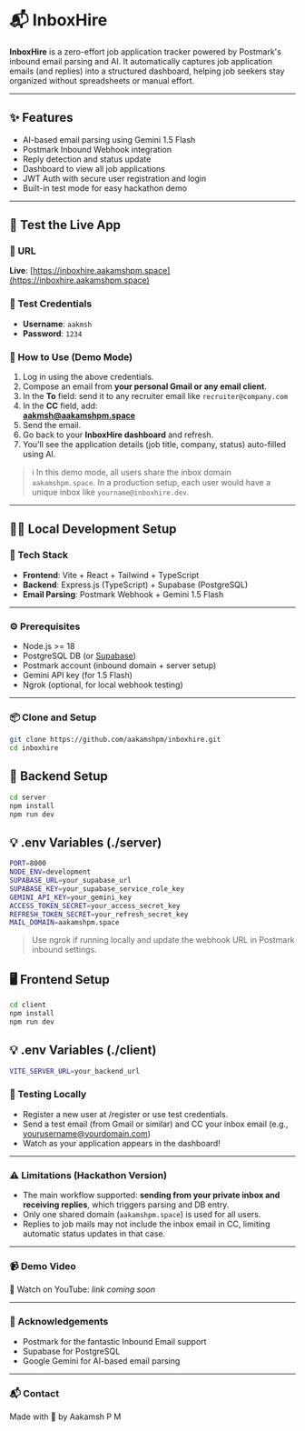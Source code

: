 # 📬 InboxHire

**InboxHire** is a zero-effort job application tracker powered by Postmark's inbound email parsing and AI. It automatically captures job application emails (and replies) into a structured dashboard, helping job seekers stay organized without spreadsheets or manual effort.

---

## ✨ Features

- AI-based email parsing using Gemini 1.5 Flash
- Postmark Inbound Webhook integration
- Reply detection and status update
- Dashboard to view all job applications
- JWT Auth with secure user registration and login
- Built-in test mode for easy hackathon demo

---

## 🧪 Test the Live App

### 🔗 URL

**Live**: [https://inboxhire.aakamshpm.space](https://inboxhire.aakamshpm.space)

### 👤 Test Credentials

- **Username**: `aakmsh`
- **Password**: `1234`

### 📝 How to Use (Demo Mode)

1. Log in using the above credentials.
2. Compose an email from **your personal Gmail or any email client**.
3. In the **To** field: send it to any recruiter email like `recruiter@company.com`
4. In the **CC** field, add:  
   **aakmsh@aakamshpm.space**
5. Send the email.
6. Go back to your **InboxHire dashboard** and refresh.
7. You’ll see the application details (job title, company, status) auto-filled using AI.

> ℹ️ In this demo mode, all users share the inbox domain `aakamshpm.space`. In a production setup, each user would have a unique inbox like `yourname@inboxhire.dev`.

---

## 🧑‍💻 Local Development Setup

### 🧰 Tech Stack

- **Frontend**: Vite + React + Tailwind + TypeScript
- **Backend**: Express.js (TypeScript) + Supabase (PostgreSQL)
- **Email Parsing**: Postmark Webhook + Gemini 1.5 Flash

---

### ⚙️ Prerequisites

- Node.js >= 18
- PostgreSQL DB (or [Supabase](https://supabase.com))
- Postmark account (inbound domain + server setup)
- Gemini API key (for 1.5 Flash)
- Ngrok (optional, for local webhook testing)

---

### 📦 Clone and Setup

```bash
git clone https://github.com/aakamshpm/inboxhire.git
cd inboxhire
```

## 🔧 Backend Setup

```bash
cd server
npm install
npm run dev
```

## 💡 .env Variables (./server)

```bash
PORT=8000
NODE_ENV=development
SUPABASE_URL=your_supabase_url
SUPABASE_KEY=your_supabase_service_role_key
GEMINI_API_KEY=your_gemini_key
ACCESS_TOKEN_SECRET=your_access_secret_key
REFRESH_TOKEN_SECRET=your_refresh_secret_key
MAIL_DOMAIN=aakamshpm.space
```

> Use ngrok if running locally and update the webhook URL in Postmark inbound settings.

## 🖥 Frontend Setup

```bash
cd client
npm install
npm run dev
```

## 💡 .env Variables (./client)

```bash
VITE_SERVER_URL=your_backend_url
```

### 🧪 Testing Locally

- Register a new user at /register or use test credentials.
- Send a test email (from Gmail or similar) and CC your inbox email (e.g., yourusername@yourdomain.com)
- Watch as your application appears in the dashboard!

---

### ⚠️ Limitations (Hackathon Version)

- The main workflow supported: **sending from your private inbox and receiving replies**, which triggers parsing and DB entry.
- Only one shared domain (`aakamshpm.space`) is used for all users.
- Replies to job mails may not include the inbox email in CC, limiting automatic status updates in that case.

---

### 📹 Demo Video

🎥 Watch on YouTube: _link coming soon_

---

### 🙏 Acknowledgements

- Postmark for the fantastic Inbound Email support
- Supabase for PostgreSQL
- Google Gemini for AI-based email parsing

---

### 📬 Contact

Made with 💙 by Aakamsh P M
